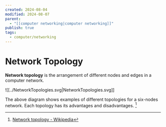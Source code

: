 ```yaml
---
created: 2024-08-04
modified: 2024-08-07
parent:
  - "[[computer networking|computer networking]]"
publish: true
tags:
  - computer/networking
---
```


# Network Topology
**Network topology** is the arrangement of different nodes and edges in a computer network. 

![[../NetworkTopologies.svg|NetworkTopologies.svg]]

The above diagram shows examples of different topologies for a six-nodes network. Each topology has its advantages and disadvantages. [^1]

[^1]: [Network topology - Wikipedia](https://en.wikipedia.org/wiki/Network_topology)